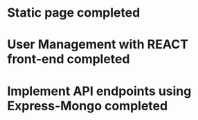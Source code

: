 # Static page completed

# User Management with REACT front-end completed

# Implement API endpoints using Express-Mongo completed
